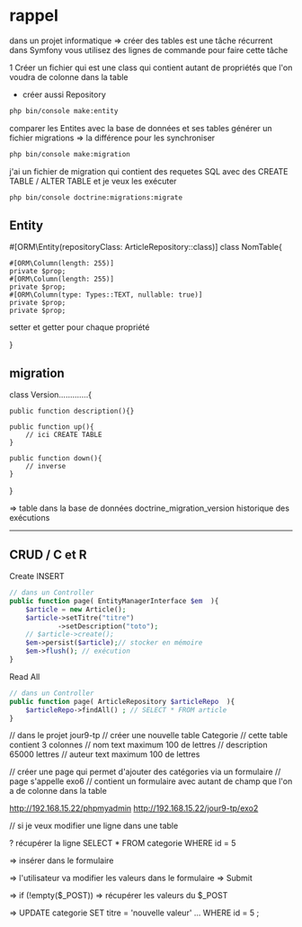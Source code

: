 # rappel

dans un projet informatique => créer des tables est une tâche récurrent 
dans Symfony vous utilisez des lignes de commande pour faire cette tâche 


1 Créer un fichier qui est une class qui contient autant de propriétés que l'on voudra de colonne dans la table 
+ créer aussi Repository 

```bash
php bin/console make:entity 
```

comparer les Entites avec la base de données et ses tables 
générer un fichier migrations => la différence pour les synchroniser

```bash
php bin/console make:migration 
```

j'ai un fichier de migration qui contient des requetes SQL avec des CREATE TABLE / ALTER TABLE et je veux les exécuter

```bash
php bin/console doctrine:migrations:migrate 
```

##  Entity 
#[ORM\Entity(repositoryClass: ArticleRepository::class)]
class NomTable{

    #[ORM\Column(length: 255)]
    private $prop;
    #[ORM\Column(length: 255)]
    private $prop;
    #[ORM\Column(type: Types::TEXT, nullable: true)]
    private $prop;
    private $prop;

setter et getter pour chaque propriété 

}

##  migration 

class Version.............{

    public function description(){}

    public function up(){
        // ici CREATE TABLE 
    }

    public function down(){
        // inverse 
    }

} 

=> table dans la base de données doctrine_migration_version 
historique des exécutions 

----

## CRUD / C et R

Create INSERT 

```php
// dans un Controller
public function page( EntityManagerInterface $em  ){
    $article = new Article();
    $article->setTitre("titre")
            ->setDescription("toto");
    // $article->create();
    $em->persist($article);// stocker en mémoire 
    $em->flush(); // exécution 
}
```

Read All 

```php
// dans un Controller
public function page( ArticleRepository $articleRepo  ){
    $articleRepo->findAll() ; // SELECT * FROM article 
}
```

// dans le projet jour9-tp
// créer une nouvelle table Categorie
// cette table contient 3 colonnes
// nom text maximum 100 de lettres
// description 65000 lettres
// auteur   text maximum 100 de lettres

// créer une page qui permet d'ajouter des catégories via un formulaire 
// page s'appelle exo6
// contient un formulaire avec autant de champ que l'on a de colonne dans la table 

http://192.168.15.22/phpmyadmin
http://192.168.15.22/jour9-tp/exo2


// 
si je veux modifier une ligne dans une table 

? récupérer la ligne 
SELECT * FROM categorie WHERE id = 5

=> insérer dans le formulaire 

=> l'utilisateur va modifier les valeurs dans le formulaire 
=> Submit 

=> if (!empty($_POST))
=> récupérer les valeurs du $_POST

=> UPDATE categorie SET titre = 'nouvelle valeur' ...
        WHERE id = 5 ;  

